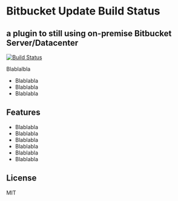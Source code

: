 # Bitbucket Update Build Status
## a plugin to still using on-premise Bitbucket Server/Datacenter

[![Build Status](https://jptg-projects.visualstudio.com/bitbucket-update-build-status/_apis/build/status/pablotoledo.bitbucket-update-build-status?branchName=master)](https://jptg-projects.visualstudio.com/bitbucket-update-build-status/_build/latest?definitionId=31&branchName=master)

Blablalbla

- Blablabla
- Blablabla
- Blablabla

## Features

- Blablabla
- Blablabla
- Blablabla
- Blablabla
- Blablabla
- Blablabla


## License

MIT


